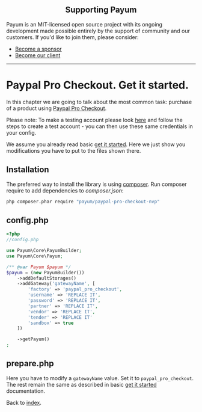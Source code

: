 <h2 align="center">Supporting Payum</h2>

Payum is an MIT-licensed open source project with its ongoing development made possible entirely by the support of community and our customers. If you'd like to join them, please consider:

- [Become a sponsor](https://www.patreon.com/makasim)
- [Become our client](http://forma-pro.com/)

---

# Paypal Pro Checkout. Get it started.

In this chapter we are going to talk about the most common task: purchase of a product using [Paypal Pro Checkout](https://www.paypal.com/webapps/mpp/paypal-payments-pro).

Please note: To make a testing account please look [here](https://developer.paypal.com/docs/classic/payflow/test_hosted_pages/?mark=payflow%20sandbox#create-a-test-only-payflow-gateway-account) and follow the steps to create a test account - you can then use these same credentials in your config.

We assume you already read basic [get it started](../../get-it-started.md).
Here we just show you modifications you have to put to the files shown there.

## Installation

The preferred way to install the library is using [composer](http://getcomposer.org/).
Run composer require to add dependencies to _composer.json_:

```bash
php composer.phar require "payum/paypal-pro-checkout-nvp"
```

## config.php

```php
<?php
//config.php

use Payum\Core\PayumBuilder;
use Payum\Core\Payum;

/** @var Payum $payum */
$payum = (new PayumBuilder())
    ->addDefaultStorages()
    ->addGateway('gatewayName', [
        'factory' => 'paypal_pro_checkout',
        'username' => 'REPLACE IT',
        'password' => 'REPLACE IT',
        'partner' => 'REPLACE IT',
        'vendor' => 'REPLACE IT',
        'tender' => 'REPLACE IT'
        'sandbox' => true
    ])

    ->getPayum()
;
```

## prepare.php

Here you have to modify a `gatewayName` value. Set it to `paypal_pro_checkout`. The rest remain the same as described in basic [get it started](../../get-it-started.md) documentation.

Back to [index](../../index.md).
